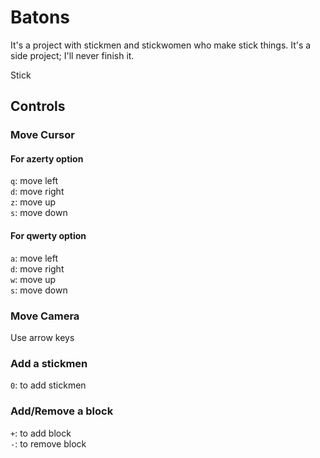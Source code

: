 # Batons
It's a project with stickmen and stickwomen who make stick things.
It's a side project; I'll never finish it.

Stick

## Controls
### Move Cursor
#### For azerty option
`q`: move left  
`d`: move right  
`z`: move up  
`s`: move down  
#### For qwerty option
`a`: move left  
`d`: move right  
`w`: move up  
`s`: move down  
### Move Camera
Use arrow keys
### Add a stickmen
`0`: to add stickmen
### Add/Remove a block
`+`: to add block  
`-`: to remove block
